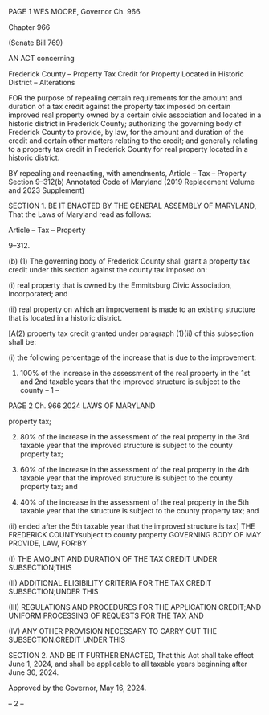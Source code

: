 PAGE 1
WES MOORE, Governor Ch. 966

Chapter 966

(Senate Bill 769)

AN ACT concerning

Frederick County – Property Tax Credit for Property Located in Historic
District – Alterations

FOR the purpose of repealing certain requirements for the amount and duration of a tax
credit against the property tax imposed on certain improved real property owned by
a certain civic association and located in a historic district in Frederick County;
authorizing the governing body of Frederick County to provide, by law, for the
amount and duration of the credit and certain other matters relating to the credit;
and generally relating to a property tax credit in Frederick County for real property
located in a historic district.

BY repealing and reenacting, with amendments,
Article – Tax – Property
Section 9–312(b)
Annotated Code of Maryland
(2019 Replacement Volume and 2023 Supplement)

SECTION 1. BE IT ENACTED BY THE GENERAL ASSEMBLY OF MARYLAND,
That the Laws of Maryland read as follows:

Article – Tax – Property

9–312.

(b) (1) The governing body of Frederick County shall grant a property tax
credit under this section against the county tax imposed on:

(i) real property that is owned by the Emmitsburg Civic Association,
Incorporated; and

(ii) real property on which an improvement is made to an existing
structure that is located in a historic district.

[A(2) property tax credit granted under paragraph (1)(ii) of this subsection
shall be:

(i) the following percentage of the increase that is due to the
improvement:

1. 100% of the increase in the assessment of the real property
in the 1st and 2nd taxable years that the improved structure is subject to the county
– 1 –

PAGE 2
Ch. 966 2024 LAWS OF MARYLAND

property tax;

2. 80% of the increase in the assessment of the real property
in the 3rd taxable year that the improved structure is subject to the county property tax;

3. 60% of the increase in the assessment of the real property
in the 4th taxable year that the improved structure is subject to the county property tax;
and

4. 40% of the increase in the assessment of the real property
in the 5th taxable year that the structure is subject to the county property tax; and

(ii) ended after the 5th taxable year that the improved structure is
tax] THE FREDERICK COUNTYsubject to county property GOVERNING BODY OF MAY
PROVIDE, LAW, FOR:BY

(I) THE AMOUNT AND DURATION OF THE TAX CREDIT UNDER
SUBSECTION;THIS

(II) ADDITIONAL ELIGIBILITY CRITERIA FOR THE TAX CREDIT
SUBSECTION;UNDER THIS

(III) REGULATIONS AND PROCEDURES FOR THE APPLICATION
CREDIT;AND UNIFORM PROCESSING OF REQUESTS FOR THE TAX AND

(IV) ANY OTHER PROVISION NECESSARY TO CARRY OUT THE
SUBSECTION.CREDIT UNDER THIS

SECTION 2. AND BE IT FURTHER ENACTED, That this Act shall take effect June
1, 2024, and shall be applicable to all taxable years beginning after June 30, 2024.

Approved by the Governor, May 16, 2024.

– 2 –